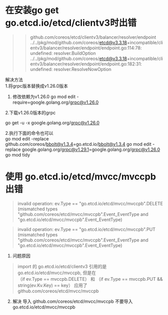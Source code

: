 # 在安装go get go.etcd.io/etcd/clientv3时出错

>> github.com/coreos/etcd/clientv3/balancer/resolver/endpoint
>> ../../pkg/mod/github.com/coreos/etcd@v3.3.18+incompatible/clientv3/balancer/resolver/endpoint/endpoint.go:114:78: undefined: resolver.BuildOption
>> ../../pkg/mod/github.com/coreos/etcd@v3.3.18+incompatible/clientv3/balancer/resolver/endpoint/endpoint.go:182:31: undefined: resolver.ResolveNowOption

解决方法
<br>
1.将grpc版本替换成v1.26.0版本

 1. 修改依赖为v1.26.0
go mod edit -require=google.golang.org/grpc@v1.26.0

 2.下载v1.26.0版本的grpc

go get -u -x google.golang.org/grpc@v1.26.0

2.执行下面的命令也可以<br>
go mod edit -replace github.com/coreos/bbolt@v1.3.4=go.etcd.io/bbolt@v1.3.4
go mod edit -replace google.golang.org/grpc@v1.29.1=google.golang.org/grpc@v1.26.0
go mod tidy

# 使用 go.etcd.io/etcd/mvcc/mvccpb 出错
> invalid operation: ev.Type == "go.etcd.io/etcd/mvcc/mvccpb".DELETE 
(mismatched types "github.com/coreos/etcd/mvcc/mvccpb".Event_EventType 
and "go.etcd.io/etcd/mvcc/mvccpb".Event_EventType)

> invalid operation: ev.Type == "go.etcd.io/etcd/mvcc/mvccpb".PUT
 (mismatched types "github.com/coreos/etcd/mvcc/mvccpb".Event_EventType 
and "go.etcd.io/etcd/mvcc/mvccpb".Event_EventType)

1. 问题原因
>import 的 go.etcd.io/etcd/clientv3 引用的是 go.etcd.io/etcd/mvcc/mvccpb, 
但是在  
（if ev.Type == mvccpb.DELETE） 和
（if ev.Type == mvccpb.PUT && string(ev.Kv.Key) == key）
应用了 github.com/coreos/etcd/mvcc/mvccpb

2. 解决
导入 github.com/coreos/etcd/mvcc/mvccpb 不要导入go.etcd.io/etcd/mvcc/mvccpb